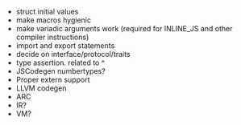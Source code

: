 - struct initial values
- make macros hygienic
- make variadic arguments work (required for INLINE_JS and other compiler instructions)
- import and export statements
- decide on interface/protocol/traits
- type assertion. related to ^
- JSCodegen numbertypes?
- Proper extern support
- LLVM codegen
- ARC
- IR?
- VM?

